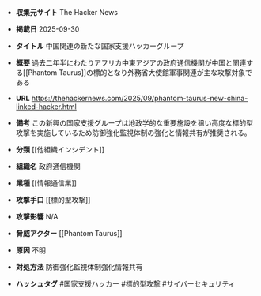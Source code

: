 - **収集元サイト**
The Hacker News

- **掲載日**
2025-09-30

- **タイトル**
中国関連の新たな国家支援ハッカーグループ

- **概要**
過去二年半にわたりアフリカ中東アジアの政府通信機関が中国と関連する[[Phantom Taurus]]の標的となり外務省大使館軍事関連が主な攻撃対象である

- **URL**
https://thehackernews.com/2025/09/phantom-taurus-new-china-linked-hacker.html

- **備考**
この新興の国家支援グループは地政学的な重要施設を狙い高度な標的型攻撃を実施しているため防御強化監視体制の強化と情報共有が推奨される。

- **分類**
[[他組織インシデント]]

- **組織名**
政府通信機関

- **業種**
[[情報通信業]]

- **攻撃手口**
[[標的型攻撃]]

- **攻撃影響**
N/A

- **脅威アクター**
[[Phantom Taurus]]

- **原因**
不明

- **対処方法**
防御強化監視体制強化情報共有

- **ハッシュタグ**
#国家支援ハッカー #標的型攻撃 #サイバーセキュリティ
